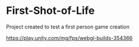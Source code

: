 # First-Shot-of-Life
 Project created to test a first person game creation

https://play.unity.com/mg/fps/webgl-builds-354366
